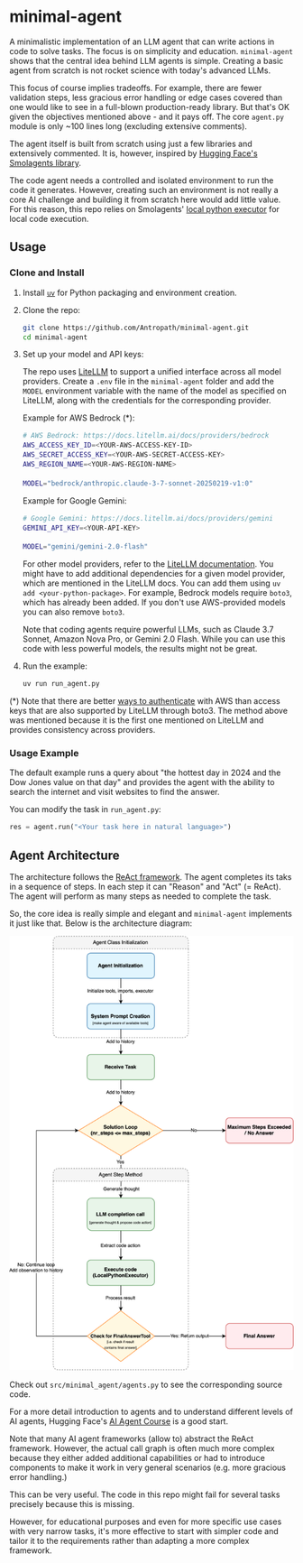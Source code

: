 # minimal-agent

A minimalistic implementation of an LLM agent that can write actions in code to solve tasks. The focus is on simplicity and education. `minimal-agent` shows that the central idea behind LLM agents is simple. Creating a basic agent from scratch is not rocket science with today's advanced LLMs.

This focus of course implies tradeoffs. For example, there are fewer validation steps, less gracious error handling or edge cases covered than one would like to see in a full-blown production-ready library. But that's OK given the objectives mentioned above - and it pays off. The core `agent.py` module is only ~100 lines long (excluding extensive comments). 

The agent itself is built from scratch using just a few libraries and extensively commented. It is, however, inspired by [Hugging Face's Smolagents library](https://github.com/huggingface/smolagents/tree/main).

The code agent needs a controlled and isolated environment to run the code it generates. However, creating such an environment is not really a core AI challenge and building it from scratch here would add little value. For this reason, this repo relies on Smolagents' [local python executor](https://github.com/huggingface/smolagents/blob/main/src/smolagents/local_python_executor.py) for local code execution.

## Usage

### Clone and Install

1. Install [`uv`](https://docs.astral.sh/uv/getting-started/installation/) for Python packaging and environment creation.

2. Clone the repo:
   ```bash
   git clone https://github.com/Antropath/minimal-agent.git
   cd minimal-agent
   ```

3. Set up your model and API keys:
   
   The repo uses [LiteLLM](https://docs.litellm.ai/) to support a unified interface across all model providers. Create a `.env` file in the `minimal-agent` folder and add the `MODEL` environment variable with the name of the model as specified on LiteLLM, along with the credentials for the corresponding provider.
   
   Example for AWS Bedrock (*):
   ```bash
   # AWS Bedrock: https://docs.litellm.ai/docs/providers/bedrock
   AWS_ACCESS_KEY_ID=<YOUR-AWS-ACCESS-KEY-ID>
   AWS_SECRET_ACCESS_KEY=<YOUR-AWS-SECRET-ACCESS-KEY>
   AWS_REGION_NAME=<YOUR-AWS-REGION-NAME>

   MODEL="bedrock/anthropic.claude-3-7-sonnet-20250219-v1:0"
   ```

   Example for Google Gemini:
   ```bash
   # Google Gemini: https://docs.litellm.ai/docs/providers/gemini
   GEMINI_API_KEY=<YOUR-API-KEY>

   MODEL="gemini/gemini-2.0-flash"
   ```

   For other model providers, refer to the [LiteLLM documentation](https://docs.litellm.ai/docs/providers). You might have to add additional dependencies for a given model provider, which are mentioned in the LiteLLM docs. You can add them using `uv add <your-python-package>`. For example, Bedrock models require `boto3`, which has already been added. If you don't use AWS-provided models you can also remove `boto3`.
   
   Note that coding agents require powerful LLMs, such as Claude 3.7 Sonnet, Amazon Nova Pro, or Gemini 2.0 Flash. While you can use this code with less powerful models, the results might not be great.

4. Run the example:
   ```bash
   uv run run_agent.py
   ```

(*) Note that there are better [ways to authenticate](https://boto3.amazonaws.com/v1/documentation/api/latest/guide/credentials.html#credentials) with AWS than access keys that are also supported by LiteLLM through boto3. The method above was mentioned because it is the first one mentioned on LiteLLM and provides consistency across providers.

### Usage Example

The default example runs a query about "the hottest day in 2024 and the Dow Jones value on that day" and provides the agent with the ability to search the internet and visit websites to find the answer.

You can modify the task in `run_agent.py`:
```python
res = agent.run("<Your task here in natural language>")
```

## Agent Architecture

The architecture follows the [ReAct framework](https://arxiv.org/abs/2210.03629). The agent completes its taks in a sequence of steps. In each step it can "Reason" and "Act" (= ReAct). The agent will perform as many steps as needed to complete the task.

So, the core idea is really simple and elegant and `minimal-agent` implements it just like that. Below is the architecture diagram:

![`minimal-agent` architecture](./media/architecture.svg)

Check out `src/minimal_agent/agents.py` to see the corresponding source code.


For a more detail introduction to agents and to understand different levels of AI agents, Hugging Face's [AI Agent Course](https://huggingface.co/learn/agents-course/en/unit1/what-are-agents) is a good start.

Note that many AI agent frameworks (allow to) abstract the ReAct framework. However, the actual call graph is often much more complex because they either added additional capabilities or had to introduce components to make it work in very general scenarios (e.g. more gracious error handling.)

This can be very useful. The code in this repo might fail for several tasks precisely because this is missing.

However, for educational purposes and even for more specific use cases with very narrow tasks, it's more effective to start with simpler code and tailor it to the requirements rather than adapting a more complex framework.

